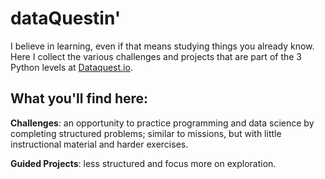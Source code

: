 # dataQuestin'
I believe in learning, even if that means studying things you already know.  Here I collect the various challenges and projects that are part of the 3 Python levels at [Dataquest.io](https://www.dataquest.io).

## What you'll find here:
**Challenges**: an opportunity to practice programming and data science by completing structured problems; similar to missions, but with little instructional material and harder exercises.

**Guided Projects**: less structured and focus more on exploration.
